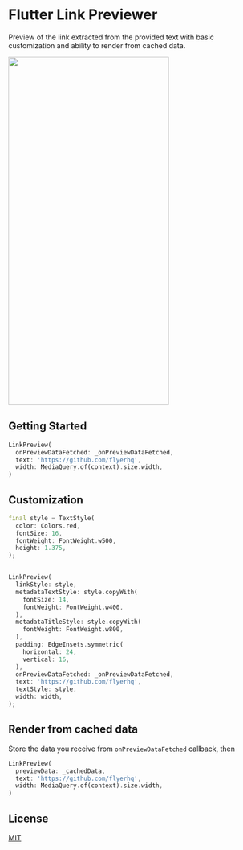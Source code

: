 # Flutter Link Previewer

Preview of the link extracted from the provided text with basic customization and ability to render from cached data.

<img src="https://user-images.githubusercontent.com/14123304/110205826-88bb0580-7e7a-11eb-8101-b12e83ce0787.PNG" width="320" height="693">

## Getting Started

```dart
LinkPreview(
  onPreviewDataFetched: _onPreviewDataFetched,
  text: 'https://github.com/flyerhq',
  width: MediaQuery.of(context).size.width,
)
```

## Customization

```dart
final style = TextStyle(
  color: Colors.red,
  fontSize: 16,
  fontWeight: FontWeight.w500,
  height: 1.375,
);


LinkPreview(
  linkStyle: style,
  metadataTextStyle: style.copyWith(
    fontSize: 14,
    fontWeight: FontWeight.w400,
  ),
  metadataTitleStyle: style.copyWith(
    fontWeight: FontWeight.w800,
  ),
  padding: EdgeInsets.symmetric(
    horizontal: 24,
    vertical: 16,
  ),
  onPreviewDataFetched: _onPreviewDataFetched,
  text: 'https://github.com/flyerhq',
  textStyle: style,
  width: width,
);
```

## Render from cached data

Store the data you receive from `onPreviewDataFetched` callback, then

```dart
LinkPreview(
  previewData: _cachedData,
  text: 'https://github.com/flyerhq',
  width: MediaQuery.of(context).size.width,
)
```

## License

[MIT](LICENSE)
